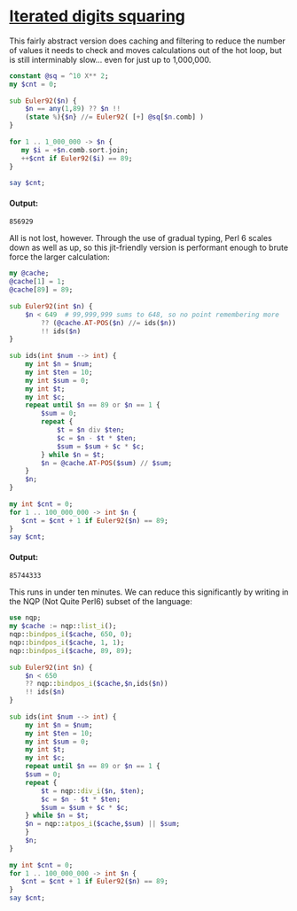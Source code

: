 [1]: https://rosettacode.org/wiki/Iterated_digits_squaring

# [Iterated digits squaring][1]

This fairly abstract version does caching and filtering to reduce the number of values it needs to check and moves calculations out of the hot loop, but is still interminably slow... even for just up to 1,000,000.

```raku
constant @sq = ^10 X** 2;
my $cnt = 0;
 
sub Euler92($n) {
    $n == any(1,89) ?? $n !!
    (state %){$n} //= Euler92( [+] @sq[$n.comb] )
}
 
for 1 .. 1_000_000 -> $n {
   my $i = +$n.comb.sort.join;
   ++$cnt if Euler92($i) == 89;
}
 
say $cnt;
```

#### Output:
```
856929
```


All is not lost, however. Through the use of gradual typing, Perl 6 scales down as well as up, so this jit-friendly version is performant enough to brute force the larger calculation:

```raku
my @cache;
@cache[1] = 1;
@cache[89] = 89;
 
sub Euler92(int $n) {
    $n < 649  # 99,999,999 sums to 648, so no point remembering more
        ?? (@cache.AT-POS($n) //= ids($n))
        !! ids($n)
}
 
sub ids(int $num --> int) {
    my int $n = $num;
    my int $ten = 10;
    my int $sum = 0;
    my int $t;
    my int $c;
    repeat until $n == 89 or $n == 1 {
        $sum = 0;
        repeat {
            $t = $n div $ten;
            $c = $n - $t * $ten;
            $sum = $sum + $c * $c;
        } while $n = $t;
        $n = @cache.AT-POS($sum) // $sum;
    }
    $n;
}
 
my int $cnt = 0;
for 1 .. 100_000_000 -> int $n {
   $cnt = $cnt + 1 if Euler92($n) == 89;
}
say $cnt;
```

#### Output:
```
85744333
```


This runs in under ten minutes. We can reduce this significantly by writing in the NQP (Not Quite Perl6) subset of the language:

```raku
use nqp;
my $cache := nqp::list_i();
nqp::bindpos_i($cache, 650, 0);
nqp::bindpos_i($cache, 1, 1);
nqp::bindpos_i($cache, 89, 89);
 
sub Euler92(int $n) {
    $n < 650
	?? nqp::bindpos_i($cache,$n,ids($n))
	!! ids($n)
}
 
sub ids(int $num --> int) {
    my int $n = $num;
    my int $ten = 10;
    my int $sum = 0;
    my int $t;
    my int $c;
    repeat until $n == 89 or $n == 1 {
	$sum = 0;
	repeat {
	    $t = nqp::div_i($n, $ten);
	    $c = $n - $t * $ten;
	    $sum = $sum + $c * $c;
	} while $n = $t;
	$n = nqp::atpos_i($cache,$sum) || $sum;
    }
    $n;
}
 
my int $cnt = 0;
for 1 .. 100_000_000 -> int $n {
   $cnt = $cnt + 1 if Euler92($n) == 89;
}
say $cnt;
```
